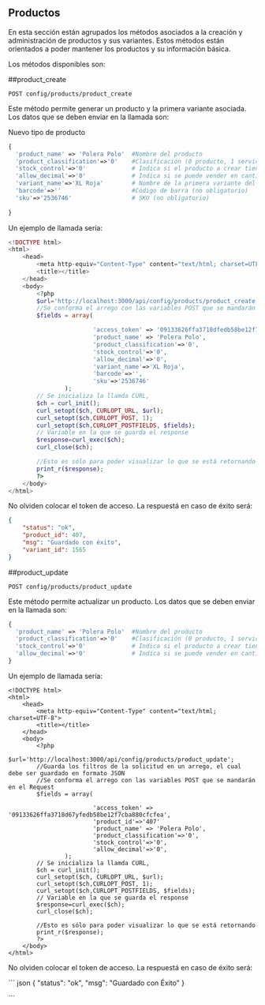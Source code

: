 ## Productos

En esta sección están agrupados los métodos asociados a la creación y administración de productos y sus variantes. Estos métodos están orientados a poder mantener  los productos y su información básica. 

Los métodos disponibles son:

##product_create

```
POST config/products/product_create
```

Este método permite generar un producto y la primera variante asociada.
Los datos que se deben enviar en la llamada  son:

Nuevo tipo de producto
```php
{
  'product_name' => 'Polera Polo'  #Nombre del producto
  'product_classification'=>'0'    #Clasificación (0 producto, 1 servicio)
  'stock_control'=>'0'             # Indica si el producto a crear tiene control de stock (0 si, 1 no)
  'allow_decimal'=>'0'             # Indica si se puede vender en cantidades desimales (0 no, 1 si)
  'variant_name'=>'XL Roja'        # Nombre de la primera variante del producto
  'barcode'=>''                    #Código de barra (no obligatorio)          
  'sku'=>'2536746'                 # SKU (no obligatorio)
  
}
```

Un ejemplo de llamada sería:
``` php
<!DOCTYPE html>
<html>
    <head>
        <meta http-equiv="Content-Type" content="text/html; charset=UTF-8">
        <title></title>
    </head>
    <body>
        <?php
        $url='http://localhost:3000/api/config/products/product_create';
        //Se conforma el arrego con las variables POST que se mandarán en el Request 
        $fields = array(

                        'access_token' => '09133626ffa3718dfedb58be12f7cba880c25lfcfea',
                        'product_name' => 'Polera Polo',
                        'product_classification'=>'0',
                        'stock_control'=>'0',
                        'allow_decimal'=>'0',
                        'variant_name'=>'XL Roja',
                        'barcode'=>'',
                        'sku'=>'2536746'                  
				);
        // Se inicializa la llamda CURL, 
        $ch = curl_init();
        curl_setopt($ch, CURLOPT_URL, $url);
        curl_setopt($ch,CURLOPT_POST, 1);
        curl_setopt($ch,CURLOPT_POSTFIELDS, $fields);
        // Variable en la que se guarda el response
        $response=curl_exec($ch);
        curl_close($ch);

        //Esto es sólo para poder visualizar lo que se está retornando
        print_r($response);
        ?>
    </body>
</html>

```

No olviden colocar el token de acceso.
La respuestá en caso de éxito será:

``` json
{
    "status": "ok",
    "product_id": 407,
    "msg": "Guardado con éxito",
    "variant_id": 1565
}

```

##product_update

```
POST config/products/product_update
```

Este método permite actualizar un producto.
Los datos que se deben enviar en la llamada  son:

```php
{
  'product_name' => 'Polera Polo'  #Nombre del producto
  'product_classification'=>'0'    #Clasificación (0 producto, 1 servicio)
  'stock_control'=>'0'             # Indica si el producto a crear tiene control de stock (0 si, 1 no)
  'allow_decimal'=>'0'             # Indica si se puede vender en cantidades desimales (0 no, 1 si)
}
```

Un ejemplo de llamada sería:

```
<!DOCTYPE html>
<html>
    <head>
        <meta http-equiv="Content-Type" content="text/html; charset=UTF-8">
        <title></title>
    </head>
    <body>
        <?php
        $url='http://localhost:3000/api/config/products/product_update';
        //Guarda los filtros de la solicitud en un arrego, el cual debe ser guardado en formato JSON
        //Se conforma el arrego con las variables POST que se mandarán en el Request 
        $fields = array(

                        'access_token' => '09133626ffa3718d67yfedb58be12f7cba880cfcfea',
                        'product_id'=>'407'
                        'product_name' => 'Polera Polo',
                        'product_classification'=>'0',
                        'stock_control'=>'0',
                        'allow_decimal'=>'0',                
				);
        // Se inicializa la llamda CURL, 
        $ch = curl_init();
        curl_setopt($ch, CURLOPT_URL, $url);
        curl_setopt($ch,CURLOPT_POST, 1);
        curl_setopt($ch,CURLOPT_POSTFIELDS, $fields);
        // Variable en la que se guarda el response
        $response=curl_exec($ch);
        curl_close($ch);

        //Esto es sólo para poder visualizar lo que se está retornando
        print_r($response);
        ?>
    </body>
</html>

```
No olviden colocar el token de acceso.
La respuestá en caso de éxito será:

´´´ json
{
    "status": "ok",
    "msg": "Guardado con Éxito"
}

´´´
